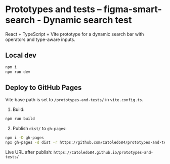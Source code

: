 # Prototypes and tests – figma-smart-search - Dynamic search test

React + TypeScript + Vite prototype for a dynamic search bar with operators and type-aware inputs.

## Local dev
```bash
npm i
npm run dev
```

## Deploy to GitHub Pages
Vite base path is set to `/prototypes-and-tests/` in `vite.config.ts`.

1) Build:
```bash
npm run build
```
2) Publish `dist/` to `gh-pages`:
```bash
npm i -D gh-pages
npx gh-pages -d dist -r https://github.com/Catoledo84/prototypes-and-tests.git
```

Live URL after publish:
`https://Catoledo84.github.io/prototypes-and-tests/`
